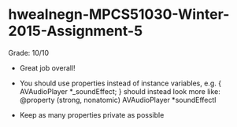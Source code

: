 # hwealnegn-MPCS51030-Winter-2015-Assignment-5
Grade: 10/10

- Great job overall!

- You should use properties instead of instance variables, e.g.
{
AVAudioPlayer *_soundEffect;
}
should instead look more like:
@property (strong, nonatomic) AVAudioPlayer *soundEffectl

- Keep as many properties private as possible